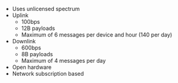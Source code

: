 - Uses unlicensed spectrum
- Uplink
	- 100bps
	- 12B payloads
	- Maximum of 6 messages per device and hour (140 per day)
- Downlink
	- 600bps
	- 8B payloads
	- Maximum of 4 messages per day
- Open hardware
- Network subscription based